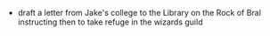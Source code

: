 - draft a letter from Jake's college to the Library on the Rock of Bral instructing then to take refuge in the wizards guild 